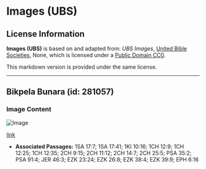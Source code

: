 # Images (UBS)

## License Information

**Images (UBS)** is based on and adapted from: _UBS Images_, [United Bible Societies](https://unitedbiblesocieties.org/), None, which is licensed under a [Public Domain CC0](https://creativecommons.org/public-domain/cc0/).

This markdown version is provided under the same license.



--------------------------------

## Bikpela Bunara (id: 281057)

### Image Content

![Image](https://cdn.aquifer.bible/aquifer-content/resources/Media/WEB-0386_large_shield.jpg)

[link](https://cdn.aquifer.bible/aquifer-content/resources/Media/WEB-0386_large_shield.jpg)

* **Associated Passages:** 1SA 17:7; 1SA 17:41; 1KI 10:16; 1CH 12:9; 1CH 12:25; 1CH 12:35; 2CH 9:15; 2CH 11:12; 2CH 14:7; 2CH 25:5; PSA 35:2; PSA 91:4; JER 46:3; EZK 23:24; EZK 26:8; EZK 38:4; EZK 39:9; EPH 6:16

